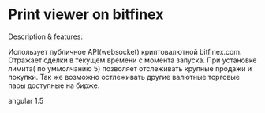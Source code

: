 # Print viewer on bitfinex


Description & features:

Использует публичное API(websocket) криптовалютной bitfinex.com. Отражает сделки в текущем времени с момента запуска. При установке лимита( по уммолчанию 5) позволяет отслеживать крупные продажи и покупки. Так же возможно остлеживать другие валютные торговые пары доступные на бирже.  

angular 1.5